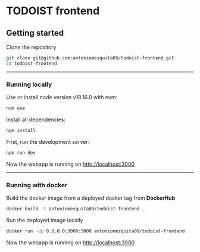 # TODOIST frontend

## Getting started

Clone the repository

```bash
git clone git@github.com:antoniomesquita09/todoist-frontend.git
cd todoist-frontend
```

---

### Running locally

Use or install node version v18.16.0 with nvm:

```bash
nvm use
```

Install all dependencies:

```bash
npm install
```

First, run the development server:

```bash
npm run dev
```

Now the webapp is running on [http://localhost:3000](http://localhost:3000)

---

### Running with docker

Build the docker image from a deployed docker tag from **DockerHub**

```bash
docker build -t antoniomesquita09/todoist-frontend .
```

Run the deployed image locally

```bash
docker run -dp 0.0.0.0:3000:3000 antoniomesquita09/todoist-frontend
```

Now the webapp is running on [http://localhost:3000](http://localhost:3000)
